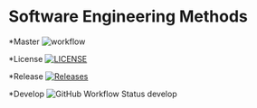 
# Software Engineering Methods
*Master 
![workflow](https://github.com/May-Moe/DevOps-group2/actions/workflows/main.yml/badge.svg)

*License
[![LICENSE](https://img.shields.io/github/license/May-Moe/DevOps-group2.svg?style=flat-square)](https://github.com/May-Moe/DevOps-group2/blob/master/LICENSE)

*Release
[![Releases](https://img.shields.io/github/release/May-Moe/DevOps-group2/all.svg?style=flat-square)](https://github.com/May-Moe/DevOps-group2/releases)

*Develop
![GitHub Workflow Status develop](https://img.shields.io/github/actions/workflow/status/May-Moe/DevOps-group2/main.yml?branch=develop)
